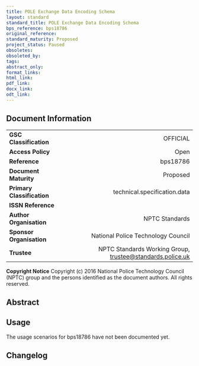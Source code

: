 ```yaml
---
title: POLE Exchange Data Encoding Schema
layout: standard
standard_title: POLE Exchange Data Encoding Schema
bps_reference: bps18786
original_reference: 
standard_maturity: Proposed
project_status: Paused
obsoletes: 
obsoleted_by: 
tags: 
abstract_only:
format_links:
html_link: 
pdf_link: 
docx_link: 
odt_link: 
---
```

## Document Information

|||
| :------- | ------: |
| **GSC Classification**     | OFFICIAL |
| **Access Policy**          | Open |
| **Reference**              | bps18786  |
| **Document Maturity**      | Proposed |
| **Primary Classification** | technical.specification.data |
| **ISSN Reference**         |  |
| **Author Organisation**    |NPTC Standards|
| **Sponsor Organisation**   |National Police Technology Council|
| **Trustee**                | NPTC Standards Working Group, <a href="mailto:trustee@standards.police.uk?subject=bps18786 POLE Exchange Data Encoding Schema">trustee@standards.police.uk |

**Copyright Notice**
Copyright (c) 2016 National Police Technology Council (NPTC) group and the persons identified as the document authors. All rights reserved.

## Abstract

        
## Usage
The usage scenarios for bps18786 have not been documented yet.

## Changelog

